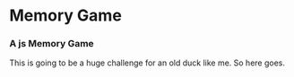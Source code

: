 # Memory Game

### A js Memory Game
This is going to be a huge challenge for an old duck like me. So here goes. 
